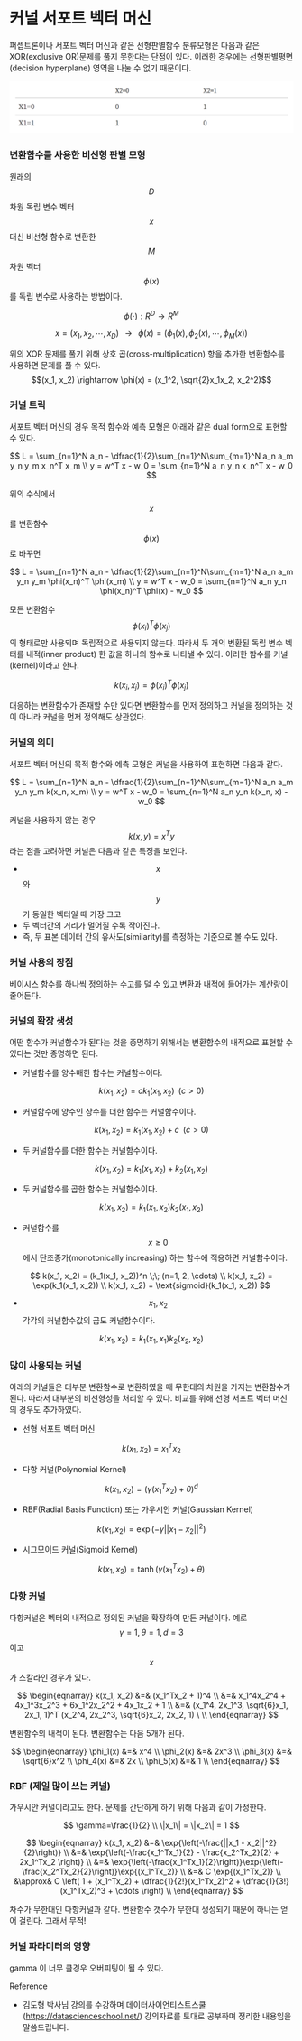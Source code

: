 <script> MathJax.Hub.Queue(["Typeset",MathJax.Hub]); </script>

# 커널 서포트 벡터 머신

퍼셉트론이나 서포트 벡터 머신과 같은 선형판별함수 분류모형은 다음과 같은 XOR(exclusive OR)문제를 풀지 못한다는 단점이 있다. 이러한 경우에는 선형판별평면(decision hyperplane) 영역을 나눌 수 없기 때문이다.

![image-20200305133834674](../../../resource/img/image-20200305133834674.png)

### 변환함수를 사용한 비선형 판별 모형

원래의 $$D$$차원 독립 변수 벡터 $$x$$ 대신 비선형 함수로 변환한 $$M$$ 차원 벡터 $$\phi(x)$$ 를 독립 변수로 사용하는 방법이다.

$$
\phi(\cdot): {R}^D \rightarrow {R}^M
$$

$$
x=(x_1, x_2, \cdots, x_D) \;\;\; \rightarrow \;\;\; \phi(x) = (\phi_1(x), \phi_2(x), \cdots, \phi_M(x))
$$

위의 XOR 문제를 풀기 위해 상호 곱(cross-multiplication) 항을 추가한 변환함수를 사용하면 문제를 풀 수 있다. $$(x_1, x_2)  \rightarrow  \phi(x) = (x_1^2, \sqrt{2}x_1x_2, x_2^2)$$

### 커널 트릭

서포트 벡터 머신의 경우 목적 함수와 예측 모형은 아래와 같은 dual form으로 표현할 수 있다. 

$$
L =  \sum_{n=1}^N a_n - \dfrac{1}{2}\sum_{n=1}^N\sum_{m=1}^N a_n a_m y_n y_m x_n^T x_m \\
y = w^T x - w_0 = \sum_{n=1}^N a_n y_n x_n^T x - w_0
$$

위의 수식에서 $$x$$ 를 변환함수 $$\phi(x)$$ 로 바꾸면

$$
L =  \sum_{n=1}^N a_n - \dfrac{1}{2}\sum_{n=1}^N\sum_{m=1}^N a_n a_m y_n y_m \phi(x_n)^T \phi(x_m) \\
y = w^T x - w_0 = \sum_{n=1}^N a_n y_n \phi(x_n)^T \phi(x) - w_0
$$

모든 변환함수 $$\phi(x_i)^T \phi(x_j)$$ 의 형태로만 사용되며 독립적으로 사용되지 않는다. 따라서 두 개의 변환된 독립 변수 벡터를 내적(inner product) 한 값을 하나의 함수로 나타낼 수 있다. 이러한 함수를 커널(kernel)이라고 한다. 

$$
k(x_i, x_j) = \phi(x_i)^T \phi(x_j)
$$

대응하는 변환함수가 존재할 수만 있다면 변환함수를 먼저 정의하고 커널을 정의하는 것이 아니라 커널을 먼저 정의해도 상관없다.

### 커널의 의미

서포트 벡터 머신의 목적 함수와 예측 모형은 커널을 사용하여 표현하면 다음과 같다.

$$
L =  \sum_{n=1}^N a_n - \dfrac{1}{2}\sum_{n=1}^N\sum_{m=1}^N a_n a_m y_n y_m k(x_n, x_m) \\
y = w^T x - w_0 = \sum_{n=1}^N a_n y_n k(x_n, x) - w_0
$$

커널을 사용하지 않는 경우 $$k(x, y)=x^Ty$$ 라는 점을 고려하면 커널은 다음과 같은 특징을 보인다.
- $$x$$ 와 $$y$$ 가 동일한 벡터일 때 가장 크고
- 두 벡터간의 거리가 멀어질 수록 작아진다. 
- 즉, 두 표본 데이터 간의 유사도(similarity)를 측정하는 기준으로 볼 수도 있다.

### 커널 사용의 장점

베이시스 함수를 하나씩 정의하는 수고를 덜 수 있고 변환과 내적에 들어가는 계산량이 줄어든다. 

### 커널의 확장 생성

어떤 함수가 커널함수가 된다는 것을 증명하기 위해서는 변환함수의 내적으로 표현할 수 있다는 것만 증명하면 된다.

- 커널함수를 양수배한 함수는 커널함수이다.

$$
k(x_1, x_2) = ck_1(x_1, x_2)\;\;(c > 0)
$$

- 커널함수에 양수인 상수를 더한 함수는 커널함수이다.

$$
k(x_1, x_2) = k_1(x_1, x_2) + c\;\;(c > 0)
$$

- 두 커널함수를 더한 함수는 커널함수이다.

$$
k(x_1, x_2) = k_1(x_1, x_2) + k_2(x_1, x_2)
$$

- 두 커널함수를 곱한 함수는 커널함수이다.

$$
k(x_1, x_2) = k_1(x_1, x_2)k_2(x_1, x_2)
$$

- 커널함수를 $$x\geq0$$ 에서 단조증가(monotonically increasing) 하는 함수에 적용하면 커널함수이다. 

$$
k(x_1, x_2) = (k_1(x_1, x_2))^n \;\; (n=1, 2, \cdots) \\
k(x_1, x_2) = \exp(k_1(x_1, x_2)) \\
k(x_1, x_2) = \text{sigmoid}(k_1(x_1, x_2))
$$

- $$x_1, x_2$$ 각각의 커널함수값의 곱도 커널함수이다.

$$
k(x_1, x_2) = k_1(x_1, x_1)k_2(x_2, x_2)
$$


### 많이 사용되는 커널

아래의 커널들은 대부분 변환함수로 변환하였을 때 무한대의 차원을 가지는 변환함수가 된다. 따라서 대부분의 비선형성을 처리할 수 있다. 비교를 위해 선형 서포트 벡터 머신의 경우도 추가하였다.

- 선형 서포트 벡터 머신

$$
k(x_1, x_2) = x_1^Tx_2
$$

- 다항 커널(Polynomial Kernel)

$$
k(x_1, x_2) = (\gamma (x_1^Tx_2) + \theta)^d
$$

- RBF(Radial Basis Function) 또는 가우시안 커널(Gaussian Kernel)

$$
k(x_1, x_2) = \exp \left( -\gamma ||x_1-x_2||^2 \right)
$$

- 시그모이드 커널(Sigmoid Kernel)

$$
k(x_1, x_2) = \tanh(\gamma (x_1^Tx_2) + \theta)
$$

### 다항 커널

다항커널은 벡터의 내적으로 정의된 커널을 확장하여 만든 커널이다. 예로 $$\gamma=1, \theta=1, d=3$$ 이고 $$x$$ 가 스칼라인 경우가 있다.

$$
\begin{eqnarray}
k(x_1, x_2) 
&=& (x_1^Tx_2 + 1)^4 \\
&=& x_1^4x_2^4 + 4x_1^3x_2^3 + 6x_1^2x_2^2 + 4x_1x_2 + 1 \\
&=& (x_1^4, 2x_1^3, \sqrt{6}x_1, 2x_1, 1)^T (x_2^4, 2x_2^3, \sqrt{6}x_2, 2x_2, 1) \ \\
\end{eqnarray}
$$

변환함수의 내적이 된다. 변환함수는 다음 5개가 된다.

$$
\begin{eqnarray}
\phi_1(x) &=& x^4 \\
\phi_2(x) &=& 2x^3 \\
\phi_3(x) &=& \sqrt{6}x^2 \\
\phi_4(x) &=& 2x \\
\phi_5(x) &=& 1 \\
\end{eqnarray}
$$

### RBF (제일 많이 쓰는 커널)

가우시안 커널이라고도 한다. 문제를 간단하게 하기 위해 다음과 같이 가정한다.

$$
\gamma=\frac{1}{2} \\
\|x_1\| = \|x_2\| = 1
$$

$$
\begin{eqnarray}
k(x_1, x_2) 
&=& \exp{\left(-\frac{||x_1 - x_2||^2}{2}\right)} \\
&=& \exp{\left(-\frac{x_1^Tx_1}{2} - \frac{x_2^Tx_2}{2} + 2x_1^Tx_2 \right)} \\
&=& \exp{\left(-\frac{x_1^Tx_1}{2}\right)}\exp{\left(-\frac{x_2^Tx_2}{2}\right)}\exp{(x_1^Tx_2)} \\
&=& C \exp{(x_1^Tx_2)} \\
&\approx& C \left( 1 + (x_1^Tx_2) + \dfrac{1}{2!}(x_1^Tx_2)^2 +  \dfrac{1}{3!}(x_1^Tx_2)^3 + \cdots \right) \\
\end{eqnarray}
$$

차수가 무한대인 다항커널과 같다. 변환함수 갯수가 무한대 생성되기 때문에 하나는 얻어 걸린다. 그래서 무적!

### 커널 파라미터의 영향

gamma 이 너무 클경우 오버피팅이 될 수 있다.


Reference
- 김도형 박사님 강의를 수강하며 데이터사이언티스트스쿨(https://datascienceschool.net/) 강의자료를 토대로 공부하며 정리한 내용임을 말씀드립니다. 
